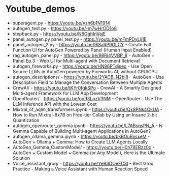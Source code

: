 # Youtube_demos
* superagent.py - https://youtu.be/vzh6b1N1914
* autogen_test.py - https://youtu.be/-m7wHrOD1o8
* stepback.py - https://youtu.be/N6GghInVajE
* panel_autogen.py panel_test.py - https://youtu.be/mFmPDyLlj1E
* panel_autogen_2.py - https://youtu.be/9lSaRP9GLCY - Create Full Function UI for AutoGen Powered by Panel (Human Input Enabled)
* rag_autogen_panel.py - https://youtu.be/98Ri4VVBP_8 - AutoGen + Panel Ep.3 - Web UI for Multi-agent with Document Retrieval
* autogen_fireworks.py - https://youtu.be/HN96PTdiseo - Use Open Source LLMs in AutoGen powered by Fireworks AI, without GPU/CPU
* autogen_descriptions/ - https://youtu.be/2YACB_N2bI8 - AutoGen - Use Description Field to Manage the Conversation Between Multiple Agents
* CrewAI/ - https://youtu.be/tKYr0fgkSPo - CrewAI - A Smartly Designed Multi-agent Framework for LLM App Development
* OpenRouter/ - https://youtu.be/opR3LozV3NM - OpenRouter - Use The LLM Inference API with the Lowest Cost
* Mixtral_of_aqlm_transformers.ipynb - https://youtu.be/Qx8PNk4OkUA - How to Run Mixtral-8x7B on Free-tier Colab by Using an Insane 2-bit Quantization
* autogen_openrouter_gemma.ipynb - https://youtu.be/L7ABsqsPN_A - Is Gemma Capable of Building Multi-agent Applications in AutoGen?
* autogen_ollama_gemma.ipynb - https://youtu.be/bkBOuBxsxeM - AutoGen + Ollama + Gemma: How to Create LLM Agents Locally
* AutoGen_Gemma_CustomModel/ - https://youtu.be/H0h78EBzz0o - AutoGen + Custom Model + Gemma (or Any Model), Here is the Ultimate Solution
* Voice_assistant_groq/ - https://youtu.be/YeB3DOeEC3I - Best Groq Practice - Making a Voice Assistant with Human Reaction Speed